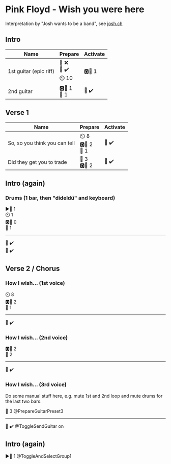# Pink Floyd - Wish you were here

Interpretation by "Josh wants to be a band", see [josh.ch](http://josh.ch)

## Intro

| Name | Prepare | Activate |
| --- | --- | --- |
| 1st guitar (epic riff) | 🎤 ❌<br>🎸 ✔️<br>⏲️ 10 | 🅾️🧱 1 |
| 2nd guitar | 🅾️🧱 1<br>🎸 1 | 🎸 ✔️ |

## Verse 1

| Name | Prepare | Activate |
| --- | --- | --- |
| So, so you think you can tell | ⏲️ 8<br>🅾️🧱 2<br>🎸 1 | 🎸 ✔️ |
| Did they get you to trade | 🎸 3<br>🅾️🧱 2<br> | 🎸 ✔️ |

## Intro (again)

### Drums (1 bar, then "dideldü" and keyboard)

▶️🧱 1  
⏲️ 1  
🅾️🧱 0  
🎹 1  

---

🎤 ✔️  
🎹 ✔️  

## Verse 2 / Chorus

### How I wish... (1st voice)

⏲️ 8  
🅾️🧱 2  
🎹 1  

---

🎹 ✔️  

### How I wish... (2nd voice)

🅾️🧱 2  
🎹 2  

---

🎸 ✔️  

### How I wish... (3rd voice)

Do some manual stuff here, e.g. mute 1st and 2nd loop and mute drums for the last two bars.

🎸 3       @PrepareGuitarPreset3  

---

🎸 ✔️      @ToggleSendGuitar on  

## Intro (again)

▶️🧱 1     @ToggleAndSelectGroup1  
